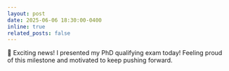 ```yaml
---
layout: post
date: 2025-06-06 18:30:00-0400
inline: true
related_posts: false
---
```


:rocket: Exciting news! I presented my PhD qualifying exam today! Feeling proud of this milestone and motivated to keep pushing forward.
